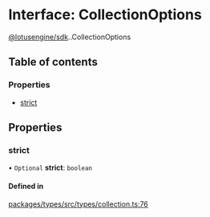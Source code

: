 # Interface: CollectionOptions

[@lotusengine/sdk](../wiki/@lotusengine.sdk).[<internal>](../wiki/@lotusengine.sdk.%3Cinternal%3E).CollectionOptions

## Table of contents

### Properties

- [strict](../wiki/@lotusengine.sdk.%3Cinternal%3E.CollectionOptions#strict)

## Properties

### strict

• `Optional` **strict**: `boolean`

#### Defined in

[packages/types/src/types/collection.ts:76](https://github.com/lotusengine/sdk/blob/f1f5297/packages/types/src/types/collection.ts#L76)
